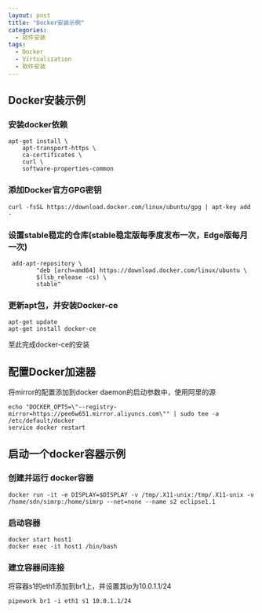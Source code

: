 ```yaml
---
layout: post
title: "Docker安装示例"
categories:
  - 软件安装
tags:
  - Docker
  - Virtualization
  - 软件安装
---
```


## Docker安装示例
### 安装docker依赖

	apt-get install \
	    apt-transport-https \
	    ca-certificates \
	    curl \
	    software-properties-common

### 添加Docker官方GPG密钥

	curl -fsSL https://download.docker.com/linux/ubuntu/gpg | apt-key add -

### 设置stable稳定的仓库(stable稳定版每季度发布一次，Edge版每月一次)

	 add-apt-repository \
	        "deb [arch=amd64] https://download.docker.com/linux/ubuntu \
	        $(lsb_release -cs) \
	        stable"     
### 更新apt包，并安装Docker-ce
    apt-get update
    apt-get install docker-ce
至此完成docker-ce的安装


## 配置Docker加速器
将mirror的配置添加到docker daemon的启动参数中，使用阿里的源

	echo "DOCKER_OPTS=\"--registry-mirror=https://pee6w651.mirror.aliyuncs.com\"" | sudo tee -a /etc/default/docker
	service docker restart

## 启动一个docker容器示例

### 创建并运行 docker容器

	docker run -it -e DISPLAY=$DISPLAY -v /tmp/.X11-unix:/tmp/.X11-unix -v /home/sdn/simrp:/home/simrp --net=none --name s2 eclipse1.1

### 启动容器

	docker start host1
	docker exec -it host1 /bin/bash

### 建立容器间连接
将容器s1的eth1添加到br1上，并设置其ip为10.0.1.1/24

	pipework br1 -i eth1 s1 10.0.1.1/24